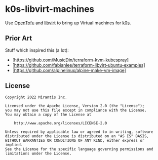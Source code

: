 # k0s-libvirt-machines

Use [OpenTofu] and [libvirt] to bring up Virtual machines for [k0s].

[OpenTofu]: https://opentofu.org/
[libvirt]: https://libvirt.org/
[k0s]: https://k0sproject.io/

## Prior Art

Stuff which inspired this (a lot):

* [https://github.com/MusicDin/terraform-kvm-kubespray]
* [https://github.com/fabianlee/terraform-libvirt-ubuntu-examples]
* [https://github.com/alpinelinux/alpine-make-vm-image]

## License

```text
Copyright 2022 Mirantis Inc.

Licensed under the Apache License, Version 2.0 (the "License");
you may not use this file except in compliance with the License.
You may obtain a copy of the License at

    http://www.apache.org/licenses/LICENSE-2.0

Unless required by applicable law or agreed to in writing, software
distributed under the License is distributed on an "AS IS" BASIS,
WITHOUT WARRANTIES OR CONDITIONS OF ANY KIND, either express or implied.
See the License for the specific language governing permissions and
limitations under the License.
```
